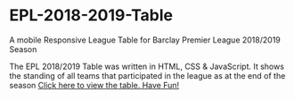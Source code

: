 # EPL-2018-2019-Table
A mobile Responsive League Table for Barclay Premier League 2018/2019 Season

The EPL 2018/2019 Table was written in HTML, CSS & JavaScript. It shows the standing of all teams that participated in the league as at the end of the season  [Click here to view the table. Have Fun!](https://ceofvo.github.io/EPL-2018-2019-Table/)


